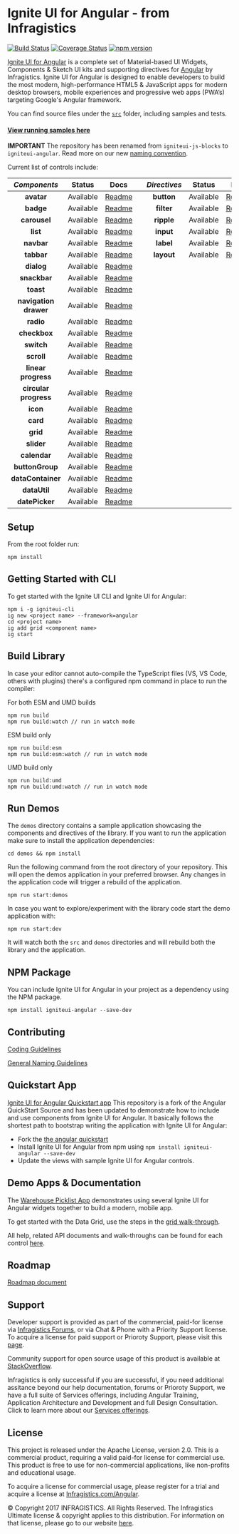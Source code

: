 # Ignite UI for Angular - from Infragistics

[![Build Status](https://travis-ci.org/IgniteUI/igniteui-angular.svg?branch=master)](https://travis-ci.org/IgniteUI/igniteui-angular)
[![Coverage Status](https://coveralls.io/repos/github/IgniteUI/igniteui-angular/badge.svg?branch=master)](https://coveralls.io/github/IgniteUI/igniteui-angular?branch=master)
[![npm version](https://badge.fury.io/js/igniteui-angular.svg)](https://badge.fury.io/js/igniteui-angular)

[Ignite UI for Angular](https://www.infragistics.com/products/ignite-ui-angular) is a complete set of Material-based UI Widgets, Components & Sketch UI kits and supporting directives for [Angular](https://angular.io/) by Infragistics.  Ignite UI for Angular is designed to enable developers to build the most modern, high-performance HTML5 & JavaScript apps for modern desktop browsers, mobile experiences and progressive web apps (PWA’s) targeting Google's Angular framework.  

You can find source files under the [`src`](https://github.com/IgniteUI/igniteui-angular/tree/master/src) folder, including samples and tests.

#### [**View running samples here**](https://www.infragistics.com/products/ignite-ui-angular/angular/components/grid.html)

**IMPORTANT** The repository has been renamed from `igniteui-js-blocks` to `igniteui-angular`. Read more on our new [naming convention](https://www.infragistics.com/community/blogs/b/infragistics/posts/ignite-ui-github-repo-name-changes). 

Current list of controls include:


| *Components*          | Status              | Docs                                                                                            |     | *Directives*  | Status        | Docs                                                                                                  |
| :-:                   | :-:                 | :-:                                                                                             | :-: | :-:           | :-:           | :-:                                                                                                   |
| **avatar**            |           Available | [Readme](https://github.com/IgniteUI/igniteui-angular/blob/master/src/avatar/README.md)       |     | **button**    |     Available | [Readme](https://github.com/IgniteUI/igniteui-angular/blob/master/src/button/README.md)             |
| **badge**             |           Available | [Readme](https://github.com/IgniteUI/igniteui-angular/blob/master/src/badge/README.md)        |     | **filter**    |     Available | [Readme](https://github.com/IgniteUI/igniteui-angular/blob/master/src/directives/README-FILTER.md)  |
| **carousel**          |           Available | [Readme](https://github.com/IgniteUI/igniteui-angular/blob/master/src/carousel/README.md)     |     | **ripple**    |     Available | [Readme](https://github.com/IgniteUI/igniteui-angular/blob/master/src/directives/README-RIPPLE.md)  |
| **list**              |           Available | [Readme](https://github.com/IgniteUI/igniteui-angular/blob/master/src/list/README.md)         |     | **input**     |     Available | [Readme](https://github.com/IgniteUI/igniteui-angular/blob/master/src/input/README.md)              |
| **navbar**            |           Available | [Readme](https://github.com/IgniteUI/igniteui-angular/blob/master/src/navbar/README.md)       |     | **label**     |     Available | [Readme](https://github.com/IgniteUI/igniteui-angular/blob/master/src/label/README.md)              |
| **tabbar**            |           Available | [Readme](https://github.com/IgniteUI/igniteui-angular/blob/master/src/tabbar/README.md)       |     | **layout**    |     Available | [Readme](https://github.com/IgniteUI/igniteui-angular/blob/master/src/layout/README.md)             |
| **dialog**            |     Available | [Readme](https://github.com/IgniteUI/igniteui-angular/blob/master/src/dialog/README.md)       |     |               |               |                                                                                                       |
| **snackbar**          |     Available | [Readme](https://github.com/IgniteUI/igniteui-angular/blob/master/src/snackbar/README.md)     |     |               |               |                                                                                                       |
| **toast**             |     Available | [Readme](https://github.com/IgniteUI/igniteui-angular/blob/master/src/toast/README.md)     |     |               |               |                                                                                                       |
| **navigation drawer** |           Available | [Readme](https://github.com/IgniteUI/igniteui-angular/blob/master/src/navigation-drawer/README.md)    |     |               |               |                                                                                                       |
| **radio**             |           Available | [Readme](https://github.com/IgniteUI/igniteui-angular/blob/master/src/radio/README.md)        |     |               |               |                                                                                                       |
| **checkbox**          |           Available | [Readme](https://github.com/IgniteUI/igniteui-angular/blob/master/src/checkbox/README.md)     |     |               |               |                                                                                                       |
| **switch**            |           Available | [Readme](https://github.com/IgniteUI/igniteui-angular/blob/master/src/switch/README.md)       |     |               |               |                                                                                                       |
| **scroll**            |           Available | [Readme](https://github.com/IgniteUI/igniteui-angular/blob/master/src/scroll/README.md)       |     |               |               |                                                                                                       |
| **linear progress**    |           Available | [Readme](https://github.com/IgniteUI/igniteui-angular/blob/master/src/progressbar/README.md)  |     |               |               |                                                                                                       |
| **circular progress** |           Available | [Readme](https://github.com/IgniteUI/igniteui-angular/blob/master/src/progressbar/README.md)  |     |               |               |                                                                                                       |
| **icon**              |           Available | [Readme](https://github.com/IgniteUI/igniteui-angular/tree/master/src/icon/README.md)         |     |               |               |                                                                                                       |
| **card**              |           Available | [Readme](https://github.com/IgniteUI/igniteui-angular/blob/master/src/card/README.md)         |     |               |               |                                                                                                       |
| **grid**              |           Available | [Readme](https://github.com/IgniteUI/igniteui-angular/blob/master/src/grid/README.md)         |     |               |               |                                                                                                       |
| **slider**            |           Available | [Readme](https://github.com/IgniteUI/igniteui-angular/blob/master/src/slider/README.md)       |     |               |               |                                                                                                       |
| **calendar**              |           Available | [Readme](https://github.com/IgniteUI/igniteui-angular/tree/master/src/calendar/README.md)         |     |               |               |                                                                                                       |
| **buttonGroup**              |           Available | [Readme](https://github.com/IgniteUI/igniteui-angular/blob/master/src/buttonGroup/README.md)      |               |               |                                                                                                       |
| **dataContainer**              |           Available | [Readme](https://github.com/IgniteUI/igniteui-angular/blob/master/src/data-operations/README-DATACONTAINER.md)      |               |               |                                                                                                       |
| **dataUtil**              |           Available | [Readme](https://github.com/IgniteUI/igniteui-angular/blob/master/src/data-operations/README-DATAUTIL.md)      |               |               |                                                                                                       |
| **datePicker**              |           Available | [Readme](https://github.com/IgniteUI/igniteui-angular/blob/master/src/date-picker/README.md)      |               |               |                                                                                                       |

## Setup
From the root folder run:

```
npm install
```

## Getting Started with CLI
To get started with the Ignite UI CLI and Ignite UI for Angular:

```
npm i -g igniteui-cli
ig new <project name> --framework=angular
cd <project name>
ig add grid <component name>
ig start
```

## Build Library
In case your editor cannot auto-compile the TypeScript files (VS, VS Code, others with plugins)
there's a configured npm command in place to run the compiler:

For both ESM and UMD builds
```
npm run build
npm run build:watch // run in watch mode
```

ESM build only
```
npm run build:esm
npm run build:esm:watch // run in watch mode
```

UMD build only
```
npm run build:umd
npm run build:umd:watch // run in watch mode
```

## Run Demos

The `demos` directory contains a sample application showcasing the components and directives of the library.
If you want to run the application make sure to install the application dependencies:
```
cd demos && npm install
```

Run the following command from the root directory of your repository.
This will open the demos application in your preferred browser. Any changes in the
application code will trigger a rebuild of the application.
```
npm run start:demos
```

In case you want to explore/experiment with the library code start the demo application
with:
```
npm run start:dev
```
It will watch both the `src` and `demos` directories and will rebuild both the library and the application.

## NPM Package

You can include Ignite UI for Angular in your project as a dependency using the NPM package.

`npm install igniteui-angular --save-dev`

## Contributing
[Coding Guidelines](../../wiki//Coding-guidelines-for-Ignite-UI-JS-Blocks)

[General Naming Guidelines](../../wiki//General-Naming-Guidelines-for-Ignite-UI-JS-Blocks)


## Quickstart App
[Ignite UI for Angular Quickstart app](https://github.com/IgniteUI/igniteui-angular-quickstart)
This repository is a fork of the Angular QuickStart Source and has been updated to demonstrate how to include and use components from Ignite UI for Angular. It basically follows the shortest path to bootstrap writing the application with Ignite UI for Angular:

- Fork the [the angular quickstart](https://github.com/angular/quickstart)
- Install Ignite UI for Angular from npm using `npm install igniteui-angular --save-dev`
- Update the views with sample Ignite UI for Angular controls.

## Demo Apps & Documentation
The [Warehouse Picklist App](https://github.com/IgniteUI/warehouse-js-blocks) demonstrates using several Ignite UI for Angular widgets together to build a modern, mobile app.

To get started with the Data Grid, use the steps in the [grid walk-through](https://www.infragistics.com/angular-samples/components/grid.html).  

All help, related API documents and walk-throughs can be found for each control [here](https://www.infragistics.com/angular-samples/components/grid.html). 

## Roadmap
[Roadmap document](https://github.com/IgniteUI/igniteui-angular/blob/master/ROADMAP.md)

## Support
Developer support is provided as part of the commercial, paid-for license via [Infragistics Forums](https://www.infragistics.com/community/forums/), or via Chat & Phone with a Priority Support license.  To acquire a license for paid support or Prioroty Support, please visit this [page](https://www.infragistics.com/how-to-buy/product-pricing#developers).

Community support for open source usage of this product is available at [StackOverflow](https://stackoverflow.com/questions/tagged/ignite-ui-angular).

Infragistics is only successful if you are successful, if you need additional assitance beyond our help documentation, forums or Prioroty Support, we have a full suite of Services offerings, including Angular Training, Application Architecture and Development and full Design Consultation.  Click to learn more about our [Services offerings](https://www.infragistics.com/consulting#popular-services).

## License
This project is released under the Apache License, version 2.0.  This is a commercial product, requiring a valid paid-for license for commercial use.  This product is free to use for non-commercial applications, like non-profits and educational usage. 

To acquire a license for commercial usage, please register for a trial and acquire a license at [Infragistics.com/Angular](https://www.infragistics.com/products/ignite-ui-angular/getting-started).

© Copyright 2017 INFRAGISTICS. All Rights Reserved.  The Infragistics Ultimate license & copyright applies to this distribution.  For information on that license, please go to our website [here](https://www.infragistics.com/legal/license).




